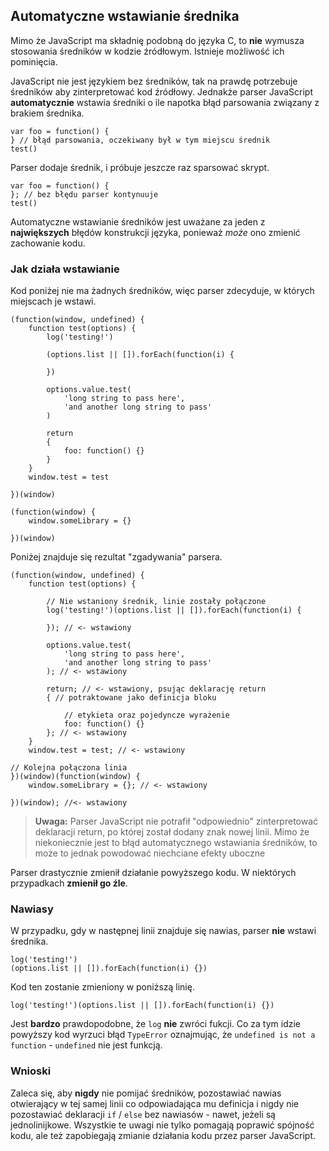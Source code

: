 ## Automatyczne wstawianie średnika

Mimo że JavaScript ma składnię podobną do języka C, to **nie** wymusza stosowania 
średników w kodzie źródłowym. Istnieje możliwość ich pominięcia.  

JavaScript nie jest językiem bez średników, tak na prawdę potrzebuje 
średników aby zinterpretować kod źródłowy. Jednakże parser JavaScript 
**automatycznie** wstawia średniki o ile napotka błąd parsowania związany z 
brakiem średnika.

    var foo = function() {
    } // błąd parsowania, oczekiwany był w tym miejscu średnik
    test()

Parser dodaje średnik, i próbuje jeszcze raz sparsować skrypt.

    var foo = function() {
    }; // bez błędu parser kontynuuje
    test()

Automatyczne wstawianie średników jest uważane za jeden z **największych** błędów 
konstrukcji języka, ponieważ *może* ono zmienić zachowanie kodu.

### Jak działa wstawianie

Kod poniżej nie ma żadnych średników, więc parser zdecyduje, w których miejscach 
je wstawi.

    (function(window, undefined) {
        function test(options) {
            log('testing!')

            (options.list || []).forEach(function(i) {

            })

            options.value.test(
                'long string to pass here',
                'and another long string to pass'
            )

            return
            {
                foo: function() {}
            }
        }
        window.test = test

    })(window)

    (function(window) {
        window.someLibrary = {}

    })(window)

Poniżej znajduje się rezultat "zgadywania" parsera.

    (function(window, undefined) {
        function test(options) {

            // Nie wstaniony średnik, linie zostały połączone
            log('testing!')(options.list || []).forEach(function(i) {

            }); // <- wstawiony

            options.value.test(
                'long string to pass here',
                'and another long string to pass'
            ); // <- wstawiony

            return; // <- wstawiony, psując deklarację return
            { // potraktowane jako definicja bloku

                // etykieta oraz pojedyncze wyrażenie
                foo: function() {} 
            }; // <- wstawiony
        }
        window.test = test; // <- wstawiony

    // Kolejna połączona linia
    })(window)(function(window) {
        window.someLibrary = {}; // <- wstawiony

    })(window); //<- wstawiony

> **Uwaga:** Parser JavaScript nie potrafił "odpowiednio" zinterpretować 
> deklaracji return, po której został dodany znak nowej linii. Mimo że 
> niekoniecznie jest to błąd automatycznego wstawiania średników, to może to 
> jednak powodować niechciane efekty uboczne 

Parser drastycznie zmienił działanie powyższego kodu. W niektórych przypadkach 
**zmienił go źle**.

### Nawiasy

W przypadku, gdy w następnej linii znajduje się nawias, parser **nie** wstawi 
średnika.

    log('testing!')
    (options.list || []).forEach(function(i) {})

Kod ten zostanie zmieniony w poniższą linię.

    log('testing!')(options.list || []).forEach(function(i) {})

Jest **bardzo** prawdopodobne, że `log` **nie** zwróci fukcji. Co za tym idzie 
powyższy kod wyrzuci błąd `TypeError` oznajmując, że `undefined is not a 
function` - `undefined` nie jest funkcją.

### Wnioski

Zaleca się, aby **nigdy** nie pomijać średników, pozostawiać nawias otwierający 
w tej samej linii co odpowiadająca mu definicja i nigdy nie pozostawiać deklaracji 
`if` / `else` bez nawiasów - nawet, jeżeli są jednolinijkowe. Wszystkie te uwagi nie 
tylko pomagają poprawić spójność kodu, ale też zapobiegają zmianie działania 
kodu przez parser JavaScript.

